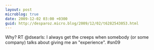 ```yaml
---
layout: post
microblog: true
date: 2009-12-02 03:00 +0300
guid: http://desparoz.micro.blog/2009/12/02/t6282543053.html
---
```

Why? RT @dsearls: I always get the creeps when somebody (or some company) talks about giving me an "experience". #sn09
